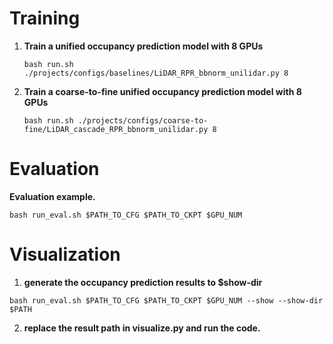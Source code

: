 # Training
1. **Train a unified occupancy prediction model with 8 GPUs**

   ```
   bash run.sh ./projects/configs/baselines/LiDAR_RPR_bbnorm_unilidar.py 8
   ```

2. **Train a coarse-to-fine unified occupancy prediction model with 8 GPUs**

   ```
   bash run.sh ./projects/configs/coarse-to-fine/LiDAR_cascade_RPR_bbnorm_unilidar.py 8
   ```

# Evaluation

**Evaluation example.**

```
bash run_eval.sh $PATH_TO_CFG $PATH_TO_CKPT $GPU_NUM
```

# Visualization

1. **generate the occupancy prediction results  to $show-dir**

```
bash run_eval.sh $PATH_TO_CFG $PATH_TO_CKPT $GPU_NUM --show --show-dir $PATH
```

2. **replace the result path in visualize.py and run the code.**
